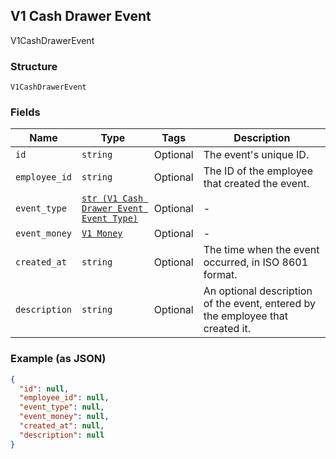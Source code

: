 ## V1 Cash Drawer Event

V1CashDrawerEvent

### Structure

`V1CashDrawerEvent`

### Fields

| Name | Type | Tags | Description |
|  --- | --- | --- | --- |
| `id` | `string` | Optional | The event's unique ID. |
| `employee_id` | `string` | Optional | The ID of the employee that created the event. |
| `event_type` | [`str (V1 Cash Drawer Event Event Type)`](/doc/models/v1-cash-drawer-event-event-type.md) | Optional | - |
| `event_money` | [`V1 Money`](/doc/models/v1-money.md) | Optional | - |
| `created_at` | `string` | Optional | The time when the event occurred, in ISO 8601 format. |
| `description` | `string` | Optional | An optional description of the event, entered by the employee that created it. |

### Example (as JSON)

```json
{
  "id": null,
  "employee_id": null,
  "event_type": null,
  "event_money": null,
  "created_at": null,
  "description": null
}
```


